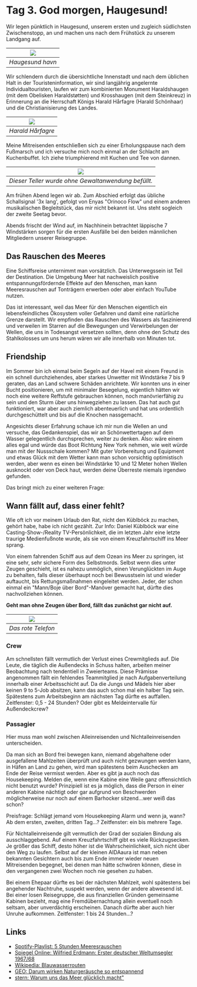 <!--
.. title: Love Boat - The Real Story. Haugesund
.. slug: norge03
.. date: 2019-03-15 18:32:32 UTC+01:00
.. tags: norwegen,norway,kreuzfahrt,cruise
.. category: unterwegs
.. link: 
.. description: 
.. type: text
-->

# Tag 3. God morgen, Haugesund!

Wir legen pünktlich in Haugesund, unserem ersten und zugleich südlichsten Zwischenstopp, an und machen uns nach dem Frühstück zu unserem Landgang auf.

| ![](../../images/norge2019/05.png) |
| --- |
| *Haugesund havn* |

Wir schlendern durch die übersichtliche Innenstadt und nach dem üblichen Halt in der Touristeninformation, wir sind langjährig angelernte Individualtouristen, laufen wir zum kombinierten Monument Haraldshaugen (mit dem Obelisken Haraldstøtten) und Krosshaugen (mit dem Steinkreuz) in Erinnerung an die Herrschaft Königs Harald Hårfagre (Harald Schönhaar) und die Christianisierung des Landes.

| ![](../../images/norge2019/04.png) |
| --- |
| *Harald Hårfagre* |

Meine Mitreisenden entschließen sich zu einer Erholungspause nach dem Fußmarsch und ich versuche mich noch einmal an der Schlacht am Kuchenbuffet. Ich ziehe triumphierend mit Kuchen und Tee von dannen.

| ![](../../images/norge2019/06.png) |
| --- |
| *Dieser Teller wurde ohne Gewaltanwendung befüllt.* |

Am frühen Abend legen wir ab. Zum Abschied erfolgt das übliche Schallsignal '3x lang', gefolgt von Enyas "Orinoco Flow" und einem anderen musikalischen Begleitstück, das mir nicht bekannt ist. Uns steht sogleich der zweite Seetag bevor.

Abends frischt der Wind auf, im Nachhinein betrachtet läppische 7 Windstärken sorgen für die ersten Ausfälle bei den beiden männlichen Mitgliedern unserer Reisegruppe.

## Das Rauschen des Meeres

Eine Schiffsreise unternimmt man vorsätzlich. Das Unterwegssein ist Teil der Destination. Die Umgebung Meer hat nachweislich positive entspannungsfördernde Effekte auf den Menschen, man kann Meeresrauschen auf Tonträgern erwerben oder aber einfach YouTube nutzen.

Das ist interessant, weil das Meer für den Menschen eigentlich ein lebensfeindliches Ökosystem voller Gefahren und damit eine natürliche Grenze darstellt. Wir empfinden das Rauschen des Wassers als faszinierend und verweilen im Starren auf die Bewegungen und Verwirbelungen der Wellen, die uns in Todesangst versetzen sollten, denn ohne den Schutz des Stahlkolosses um uns herum wären wir alle innerhalb von Minuten tot.

## Friendship

Im Sommer bin ich einmal beim Segeln auf der Havel mit einem Freund in ein schnell durchziehendes, aber starkes Unwetter mit Windstärke 7 bis 9 geraten, das an Land schwere Schäden anrichtete. Wir konnten uns in einer Bucht positionieren, um mit minimaler Besegelung, eigentlich hätten wir noch eine weitere Reffstufe gebrauchen können, noch manövrierfähig zu sein und den Sturm über uns hinwegziehen zu lassen. Das hat auch gut funktioniert, war aber auch ziemlich abenteuerlich und hat uns ordentlich durchgeschüttelt und bis auf die Knochen nassgemacht. 

Angesichts dieser Erfahrung schaue ich mir nun die Wellen an und versuche, das Gedankenspiel, das wir an Schönwettertagen auf dem Wasser gelegentlich durchsprechen, weiter zu denken. Also: wäre einem alles egal und würde das Boot Richtung New York nehmen, wie weit würde man mit der Nussschale kommen? Mit guter Vorbereitung und Equipment und etwas Glück mit dem Wetter kann man schon vorsichtig optimistisch werden, aber wenn es einen bei Windstärke 10 und 12 Meter hohen Wellen ausknockt oder von Deck haut, werden deine Überreste niemals irgendwo gefunden.

Das bringt mich zu einer weiteren Frage:

## Wann fällt auf, dass einer fehlt?

Wie oft ich vor meinem Urlaub den Rat, nicht den Küblböck zu machen, gehört habe, habe ich nicht gezählt. Zur Info: Daniel Küblböck war eine Casting-Show-/Reality TV-Persönlichkeit, die im letzten Jahr eine letzte traurige Medienfußnote wurde, als sie von einem Kreuzfahrtschiff ins Meer sprang.

Von einem fahrenden Schiff aus auf dem Ozean ins Meer zu springen, ist eine sehr, sehr sichere Form des Selbstmords. Selbst wenn dies unter Zeugen geschieht, ist es nahezu unmöglich, einen Verunglückten im Auge zu behalten, falls dieser überhaupt noch bei Bewusstsein ist und wieder auftaucht, bis Rettungsmaßnahmen eingeleitet werden. Jeder, der schon einmal ein "Mann/Boje über Bord"-Manöver gemacht hat, dürfte dies nachvollziehen können.

**Geht man ohne Zeugen über Bord, fällt das zunächst gar nicht auf.**

| ![](../../images/norge2019/45.png) |
| --- |
| *Das rote Telefon* |

### Crew

Am schnellsten fällt vermutlich der Verlust eines Crewmitglieds auf. Die Leute, die täglich die Außendecks in Schuss halten, arbeiten meiner Beobachtung nach tendentiell in Zweierteams. Diese Prämisse angenommen fällt ein fehlendes Teammitglied je nach Aufgabenverteilung innerhalb einer Arbeitsschicht auf. Da die Jungs und Mädels hier aber keinen 9 to 5-Job absitzen, kann das auch schon mal ein halber Tag sein. Spätestens zum Arbeitsbeginn am nächsten Tag dürfte es auffallen. Zeitfenster: 0,5 - 24 Stunden? Oder gibt es Meldeintervalle für Außendeckcrew?

### Passagier

Hier muss man wohl zwischen Alleinreisenden und Nichtalleinreisenden unterscheiden.

Da man sich an Bord frei bewegen kann, niemand abgehaltene oder ausgefallene Mahlzeiten überprüft und auch nicht gezwungen werden kann, in Häfen an Land zu gehen, wird man spätestens beim Auschecken am Ende der Reise vermisst werden. Aber es gibt ja auch noch das Housekeeping. Melden die, wenn eine Kabine eine Weile ganz offensichtlich nicht benutzt wurde? Prinzipiell ist es ja möglich, dass die Person in einer anderen Kabine nächtigt oder gar aufgrund von Beschwerden möglicherweise nur noch auf einem Barhocker sitzend...wer weiß das schon?

Preisfrage: Schlägt jemand vom Housekeeping Alarm und wenn ja, wann? Ab dem ersten, zweiten, dritten Tag...? Zeitfenster: ein bis mehrere Tage.

Für Nichtalleinreisende gilt vermutlich der Grad der sozialen Bindung als ausschlaggebend. Auf einem Kreuzfahrtschiff gibt es viele Rückzugsecken. Je größer das Schiff, desto höher ist die Wahrscheinlichkeit, sich nicht über den Weg zu laufen. Selbst auf der kleinen AIDAaura ist man neben bekannten Gesichtern auch bis zum Ende immer wieder neuen Mitreisenden begegnet, bei denen man hätte schwören können, diese in den vergangenen zwei Wochen noch nie gesehen zu haben.

Bei einem Ehepaar dürfte es bei der nächsten Mahlzeit, wohl spätestens bei angehender Nachtruhe, suspekt werden, wenn der andere abwesend ist. Bei einer losen Reisegruppe, die aus finanziellen Gründen gemeinsame Kabinen bezieht, mag eine Fremdübernachtung allein eventuell noch seltsam, aber unverdächtig erscheinen. Danach dürfte aber auch hier Unruhe aufkommen. Zeitfenster: 1 bis 24 Stunden...?

## Links

*   [Spotify-Playlist: 5 Stunden Meeresrauschen][1]
*   [Spiegel Online: Wilfried Erdmann: Erster deutscher Weltumsegler 1967/68][2]
*   [Wikipedia: Blauwasserrouten][3]
*   [GEO: Darum wirken Naturgeräusche so entspannend][4]
*   [stern: Warum uns das Meer glücklich macht"][5]

[1]: https://open.spotify.com/album/4TDknrXMC3VqgvBigC72LX "Spotify-Playlist: 5 Stunden Meeresrauschen"
[2]: http://www.spiegel.de/einestages/wilfried-erdmann-erster-deutscher-weltumsegler-1967-68-a-1205954.html "Spiegel Online: Wilfried Erdmann: Erster deutscher Weltumsegler 1967/68"
[3]: https://de.wikipedia.org/wiki/Blauwasserrouten "Wikipedia: Blauwasserrouten"
[4]: https://www.geo.de/magazine/geo-magazin/16810-rtkl-hirnforschung-darum-wirken-naturgeraeusche-so-entspannend "GEO: Darum wirken Naturgeräusche so entspannend"
[5]: https://www.stern.de/reise/service/psychologie-warum-uns-das-meer-gluecklich-macht-3273222.html "stern: Warum uns das Meer glücklich macht"

